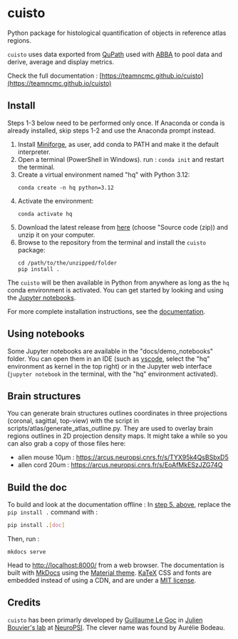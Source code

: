 # cuisto

Python package for histological quantification of objects in reference atlas regions.

`cuisto` uses data exported from [QuPath](https://qupath.github.io) used with [ABBA](https://abba-documentation.readthedocs.io/en/latest/) to pool data and derive, average and display metrics.

Check the full documentation : [https://teamncmc.github.io/cuisto](https://teamncmc.github.io/cuisto)

## Install
Steps 1-3 below need to be performed only once. If Anaconda or conda is already installed, skip steps 1-2 and use the Anaconda prompt instead.
1. Install [Miniforge](https://conda-forge.org/download/), as user, add conda to PATH and make it the default interpreter.
2. Open a terminal (PowerShell in Windows). run : `conda init` and restart the terminal.
3. Create a virtual environment named "hq" with Python 3.12:
    ```
    conda create -n hq python=3.12
    ```
4. Activate the environment:
    ```
    conda activate hq
    ```
5. Download the latest release from [here](https://github.com/TeamNCMC/cuisto/releases/latest) (choose "Source code (zip)) and unzip it on your computer.
6. Browse to the repository from the terminal and install the `cuisto` package:
    ```
    cd /path/to/the/unzipped/folder
    pip install .
    ```

The `cuisto` will be then available in Python from anywhere as long as the `hq` conda environment is activated. You can get started by looking and using the [Jupyter notebooks](#using-notebooks).

For more complete installation instructions, see the [documentation](https://teamncmc.github.io/cuisto/main-getting-started.html#slow-start).

## Using notebooks
Some Jupyter notebooks are available in the "docs/demo_notebooks" folder. You can open them in an IDE (such as [vscode](https://code.visualstudio.com/), select the "hq" environment as kernel in the top right) or in the Jupyter web interface (`jupyter notebook` in the terminal, with the "hq" environment activated).

## Brain structures
You can generate brain structures outlines coordinates in three projections (coronal, sagittal, top-view) with the script in scripts/atlas/generate_atlas_outline.py. They are used to overlay brain regions outlines in 2D projection density maps. It might take a while so you can also grab a copy of those files here:
+ allen mouse 10µm : https://arcus.neuropsi.cnrs.fr/s/TYX95k4QsBSbxD5
+ allen cord 20um : https://arcus.neuropsi.cnrs.fr/s/EoAfMkESzJZG74Q

## Build the doc
To build and look at the documentation offline :
In [step 5. above](#install), replace the `pip install .` command with :
```bash
pip install .[doc]
```
Then, run :
```
mkdocs serve
```
Head to [http://localhost:8000/](http://localhost:8000/) from a web browser.
The documentation is built with [MkDocs](https://www.mkdocs.org/) using the [Material theme](https://squidfunk.github.io/mkdocs-material/). [KaTeX](https://katex.org/) CSS and fonts are embedded instead of using a CDN, and are under a [MIT license](https://opensource.org/license/MIT).

## Credits
`cuisto` has been primarly developed by [Guillaume Le Goc](https://legoc.fr) in [Julien Bouvier's lab](https://www.bouvier-lab.com/) at [NeuroPSI](https://neuropsi.cnrs.fr/). The clever name was found by Aurélie Bodeau.